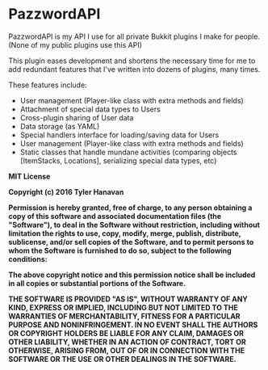 # PazzwordAPI
PazzwordAPI is my API I use for all private Bukkit plugins I make for people. (None of my public plugins use this API)

This plugin eases development and shortens the necessary time for me to add redundant features that I've written into dozens of plugins,
many times.

These features include:
<ul>
  <li>User management (Player-like class with extra methods and fields)</li>
  <li>Attachment of special data types to Users</li>
  <li>Cross-plugin sharing of User data</li>
  <li>Data storage (as YAML)</li>
  <li>Special handlers interface for loading/saving data for Users</li>
  <li>User management (Player-like class with extra methods and fields)</li>
  <li>Static classes that handle mundane activities (comparing objects [ItemStacks, Locations], serializing special data types, etc)</li>
</ul>

<b>MIT License

Copyright (c) 2016 Tyler Hanavan

Permission is hereby granted, free of charge, to any person obtaining a copy
of this software and associated documentation files (the "Software"), to deal
in the Software without restriction, including without limitation the rights
to use, copy, modify, merge, publish, distribute, sublicense, and/or sell
copies of the Software, and to permit persons to whom the Software is
furnished to do so, subject to the following conditions:

The above copyright notice and this permission notice shall be included in all
copies or substantial portions of the Software.

THE SOFTWARE IS PROVIDED "AS IS", WITHOUT WARRANTY OF ANY KIND, EXPRESS OR
IMPLIED, INCLUDING BUT NOT LIMITED TO THE WARRANTIES OF MERCHANTABILITY,
FITNESS FOR A PARTICULAR PURPOSE AND NONINFRINGEMENT. IN NO EVENT SHALL THE
AUTHORS OR COPYRIGHT HOLDERS BE LIABLE FOR ANY CLAIM, DAMAGES OR OTHER
LIABILITY, WHETHER IN AN ACTION OF CONTRACT, TORT OR OTHERWISE, ARISING FROM,
OUT OF OR IN CONNECTION WITH THE SOFTWARE OR THE USE OR OTHER DEALINGS IN THE
SOFTWARE.

</b>
